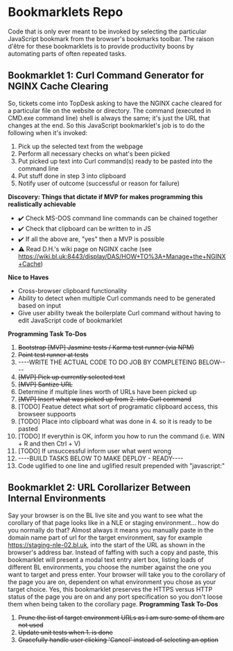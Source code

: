 # Bookmarklets Repo
Code that is only ever meant to be invoked by selecting the particular JavaScript bookmark from the browser's bookmarks toolbar. The raison d'être for these bookmarklets is to provide productivity boons by automating parts of often repeated tasks.

## Bookmarklet 1: Curl Command Generator for NGINX Cache Clearing
So, tickets come into TopDesk asking to have the NGINX cache cleared for a particular file on the website or directory. The command (executed in CMD.exe command line) shell is always the same; it's just the URL that changes at the end. So this JavaScript bookmarklet's job is to do the following when it's invoked:

1. Pick up the selected text from the webpage
2. Perform all necessary checks on what's been picked 
3. Put picked up text into Curl command(s) ready to be pasted into the command line
4. Put stuff done in step 3 into clipboard
5. Notify user of outcome (successful or reason for failure)


**Discovery: Things that dictate if MVP for makes programming this realistically achievable**
 -  ✔️ Check MS-DOS command line commands can be chained together
 -  ✔️ Check that clipboard can be written to in JS
 -  ✔️ If all the above are, "yes" then a MVP is possible
  - ⚠️ Read D.H.'s wiki page on NGINX cache (see https://wiki.bl.uk:8443/display/DAS/HOW+TO%3A+Manage+the+NGINX+Cache)

**Nice to Haves**
 - Cross-browser clipboard functionality
 - Ability to detect when multiple Curl commands need to be generated based on input
 - Give user ability tweak the boilerplate Curl command without having to edit JavaScript code of bookmarklet

**Programming Task To-Dos**
1. ~~Bootstrap [MVP] Jasmine tests / Karma test runner (via NPM)~~
2. ~~Point test runner at tests~~
4. ----WRITE THE ACTUAL CODE TO DO JOB BY COMPLETEING BELOW----
3. ~~[MVP] Pick up currently selected text~~
2. ~~[MVP] Santize URL~~
3. Determine if multiple lines worth of URLs have been picked up
4. ~~[MVP] Insert what was picked up from 2. into Curl command~~
5. [TODO] Featue detect what sort of programatic clipboard access, this browseer suppoorts
6. [TODO] Place into clipboard what was done in 4. so it is ready to be pasted
7. [TODO] If everythin is OK, inform you how to run the command (i.e. WIN + R and then Ctrl + V)
8. [TODO] If unsuccessful inform user what went wrong
9. ----BUILD TASKS BELOW TO MAKE DEPLOY - READY----
10. Code uglified to one line and uglified result prepended with "javascript:"

## Bookmarklet 2: URL Corollarizer Between Internal Environments
Say your browser is on the BL live site and you want to see what the corollary of that page looks like in a NLE or staging environment... how do you normally do that? Almost always it means you manually paste in the domain name part of url for the target environment, say for example https://staging-nle-02.bl.uk, into the start of the URL as shown in the browser's address bar. Instead of faffing with such a copy and paste, this bookmarklet will present a modal text entry alert box, listing loads of different BL environments, you choose the number against the one you want to target and press enter. Your browser will take you to the corollary of the page you are on, dependent on what environment you chose as your target choice.
Yes, this bookmarklet preserves the HTTPS versus HTTP status of the page you are on and any port specification so you don't loose them when being taken to the corollary page.
**Programming Task To-Dos**
1. ~~Prune the list of target environment URLs as I am sure some of them are not used~~
2. ~~Update unit tests when 1. is done~~
3. ~~Gracefully handle user clicking 'Cancel' instead of selecting an option~~

